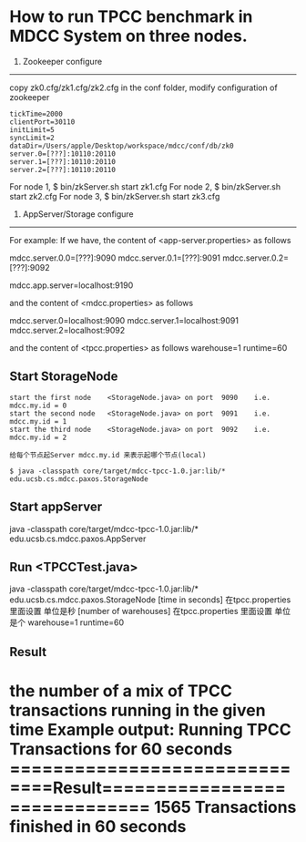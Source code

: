 How to run TPCC benchmark in MDCC System on three nodes.
======
1. Zookeeper configure
---
copy zk0.cfg/zk1.cfg/zk2.cfg in the conf folder, modify configuration of zookeeper

	tickTime=2000
	clientPort=30110
	initLimit=5
	syncLimit=2
	dataDir=/Users/apple/Desktop/workspace/mdcc/conf/db/zk0
	server.0=[???]:10110:20110
	server.1=[???]:10110:20110
	server.2=[???]:10110:20110

For node 1,
$ bin/zkServer.sh start zk1.cfg
For node 2,
$ bin/zkServer.sh start zk2.cfg
For node 3,
$ bin/zkServer.sh start zk3.cfg

1. AppServer/Storage configure
---
For example:
If we have, the content of <app-server.properties> as follows

mdcc.server.0.0=[???]:9090
mdcc.server.0.1=[???]:9091
mdcc.server.0.2=[???]:9092

mdcc.app.server=localhost:9190

and the content of <mdcc.properties> as follows

mdcc.server.0=localhost:9090
mdcc.server.1=localhost:9091
mdcc.server.2=localhost:9092

and the content of <tpcc.properties> as follows
warehouse=1
runtime=60

Start StorageNode
---
	start the first node 	<StorageNode.java> on port 	9090	i.e. mdcc.my.id = 0
	start the second node 	<StorageNode.java> on port 	9091	i.e. mdcc.my.id = 1
	start the third node 	<StorageNode.java> on port 	9092	i.e. mdcc.my.id = 2

	给每个节点起Server mdcc.my.id 来表示起哪个节点(local)

	$ java -classpath core/target/mdcc-tpcc-1.0.jar:lib/* edu.ucsb.cs.mdcc.paxos.StorageNode

	
Start appServer
---
java -classpath core/target/mdcc-tpcc-1.0.jar:lib/* edu.ucsb.cs.mdcc.paxos.AppServer

Run <TPCCTest.java>
---
java -classpath core/target/mdcc-tpcc-1.0.jar:lib/* edu.ucsb.cs.mdcc.paxos.StorageNode
[time in seconds] 在tpcc.properties 里面设置 单位是秒
[number of warehouses] 在tpcc.properties 里面设置 单位是个
warehouse=1
runtime=60

Result
---
the number of a mix of TPCC transactions running in the given time
Example output:
Running TPCC Transactions for 60 seconds
==============================Result==============================
1565 Transactions finished in 60 seconds
==================================================================
